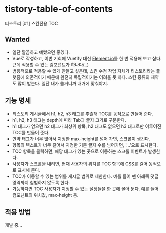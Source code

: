 # tistory-table-of-contents
티스토리 [#1] 스킨전용 TOC

## Wanted

- 일단 깔끔하고 예뻤으면 좋겠다.
- Vue로 작성하고, 이번 기회에 Vuetify 대신 [Element.io](https://element.eleme.io/#/en-US)를 한 번 적용해 보고 싶다. 근데 적용할 수 있는 컴포넌트가 하나다(..)
- 범용적으로 적용할 수 있게 만들고 싶은데, 스킨 수정 작업 자체가 티스토리라는 플랫폼에 의존적이기 때문에 완전히 독립적이기는 어려울 듯 하다. 스킨 종류의 제약도 많이 받는다. 일단 내가 쓸거니까 내거에 맞춰야지.

## 기능 명세

- 티스토리 게시글에서 h1, h2, h3 태그를 추출해 TOC를 동적으로 만들어 준다.
- h1, h2, h3 태그는 depth에 따라 Tab과 글자 크기로 구분한다.
- h1 태그가 없으면 h2 태그가 최상위 항목, h2 태그도 없으면 h3 태그로만 이루어진 TOC를 만들어 준다.
- 만약 태그가 너무 많아서 지정한 max-height를 넘어 가면, 스크롤이 생긴다.
- 항목의 텍스트가 너무 길어서 지정한 기준 글자 수를 넘어가면, '...'으로 표시한다.
- TOC 항목을 클릭하면, 해당 태그가 있는 곳으로 이동하는 스크롤 이벤트가 발생한다.
- 사용자가 스크롤을 내리면, 현재 사용자의 위치를 TOC 항목에 CSS를 걸어 동적으로 표시해 준다.
- TOC가 이동할 수 있는 범위를 게시글 범위로 제한한다. 예를 들어 맨 아래쪽 댓글 영역까지 침범하지 않도록 한다.
- 가능하다면 TOC 사용자가 지정할 수 있는 설정들을 한 곳에 몰아 둔다. 예를 들어 컴포넌트의 위치값, max-height 등.

## 적용 방법

개발 중...